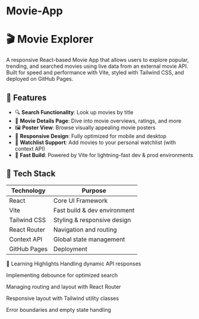 # Movie-App
# 🎬 Movie Explorer

A responsive React-based Movie App that allows users to explore popular, trending, and searched movies using live data from an external movie API. Built for speed and performance with Vite, styled with Tailwind CSS, and deployed on GitHub Pages.

## 🌟 Features

- 🔍 **Search Functionality**: Look up movies by title
- 📄 **Movie Details Page**: Dive into movie overviews, ratings, and more
- 🖼️ **Poster View**: Browse visually appealing movie posters
- 🎯 **Responsive Design**: Fully optimized for mobile and desktop
- 💾 **Watchlist Support**: Add movies to your personal watchlist (with context API)
- 🚀 **Fast Build**: Powered by Vite for lightning-fast dev & prod environments

## 🧰 Tech Stack

| Technology   | Purpose                          |
|--------------|----------------------------------|
| React        | Core UI Framework                |
| Vite         | Fast build & dev environment     |
| Tailwind CSS | Styling & responsive design      |
| React Router | Navigation and routing           |
| Context API  | Global state management          |
| GitHub Pages | Deployment                       |



🧠 Learning Highlights
Handling dynamic API responses

Implementing debounce for optimized search

Managing routing and layout with React Router

Responsive layout with Tailwind utility classes

Error boundaries and empty state handling
